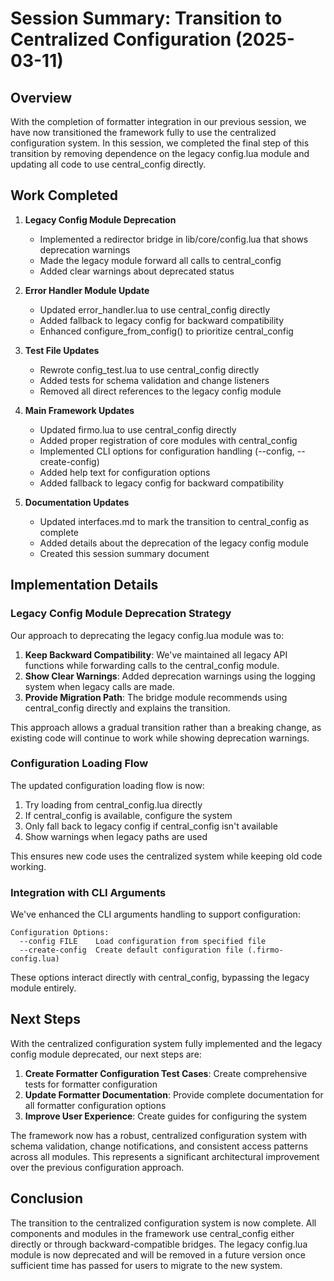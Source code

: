 # Session Summary: Transition to Centralized Configuration (2025-03-11)

## Overview

With the completion of formatter integration in our previous session, we have now transitioned the framework fully to use the centralized configuration system. In this session, we completed the final step of this transition by removing dependence on the legacy config.lua module and updating all code to use central_config directly.

## Work Completed

1. **Legacy Config Module Deprecation**
   - Implemented a redirector bridge in lib/core/config.lua that shows deprecation warnings
   - Made the legacy module forward all calls to central_config
   - Added clear warnings about deprecated status

2. **Error Handler Module Update**
   - Updated error_handler.lua to use central_config directly
   - Added fallback to legacy config for backward compatibility
   - Enhanced configure_from_config() to prioritize central_config

3. **Test File Updates**
   - Rewrote config_test.lua to use central_config directly
   - Added tests for schema validation and change listeners
   - Removed all direct references to the legacy config module

4. **Main Framework Updates**
   - Updated firmo.lua to use central_config directly
   - Added proper registration of core modules with central_config
   - Implemented CLI options for configuration handling (--config, --create-config)
   - Added help text for configuration options
   - Added fallback to legacy config for backward compatibility

5. **Documentation Updates**
   - Updated interfaces.md to mark the transition to central_config as complete
   - Added details about the deprecation of the legacy config module
   - Created this session summary document

## Implementation Details

### Legacy Config Module Deprecation Strategy

Our approach to deprecating the legacy config.lua module was to:

1. **Keep Backward Compatibility**: We've maintained all legacy API functions while forwarding calls to the central_config module.
2. **Show Clear Warnings**: Added deprecation warnings using the logging system when legacy calls are made.
3. **Provide Migration Path**: The bridge module recommends using central_config directly and explains the transition.

This approach allows a gradual transition rather than a breaking change, as existing code will continue to work while showing deprecation warnings.

### Configuration Loading Flow

The updated configuration loading flow is now:

1. Try loading from central_config.lua directly
2. If central_config is available, configure the system
3. Only fall back to legacy config if central_config isn't available
4. Show warnings when legacy paths are used

This ensures new code uses the centralized system while keeping old code working.

### Integration with CLI Arguments

We've enhanced the CLI arguments handling to support configuration:

```
Configuration Options:
  --config FILE    Load configuration from specified file
  --create-config  Create default configuration file (.firmo-config.lua)
```

These options interact directly with central_config, bypassing the legacy module entirely.

## Next Steps

With the centralized configuration system fully implemented and the legacy config module deprecated, our next steps are:

1. **Create Formatter Configuration Test Cases**: Create comprehensive tests for formatter configuration
2. **Update Formatter Documentation**: Provide complete documentation for all formatter configuration options
3. **Improve User Experience**: Create guides for configuring the system

The framework now has a robust, centralized configuration system with schema validation, change notifications, and consistent access patterns across all modules. This represents a significant architectural improvement over the previous configuration approach.

## Conclusion

The transition to the centralized configuration system is now complete. All components and modules in the framework use central_config either directly or through backward-compatible bridges. The legacy config.lua module is now deprecated and will be removed in a future version once sufficient time has passed for users to migrate to the new system.